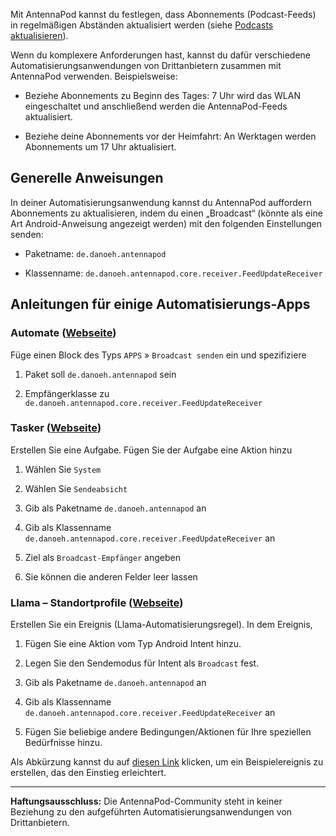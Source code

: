 Mit AntennaPod kannst du festlegen, dass Abonnements (Podcast-Feeds) in regelmäßigen Abständen aktualisiert werden (siehe [Podcasts aktualisieren](/refreshing-podcasts)).

Wenn du komplexere Anforderungen hast, kannst du dafür verschiedene Automatisierungsanwendungen von Drittanbietern zusammen mit AntennaPod verwenden. Beispielsweise:

- Beziehe Abonnements zu Beginn des Tages: 7 Uhr wird das WLAN eingeschaltet und anschließend werden die AntennaPod-Feeds aktualisiert.

- Beziehe deine Abonnements vor der Heimfahrt: An Werktagen werden Abonnements um 17 Uhr aktualisiert.

## Generelle Anweisungen

In deiner Automatisierungsanwendung kannst du AntennaPod auffordern Abonnements zu aktualisieren, indem du einen „Broadcast“ (könnte als eine Art Android-Anweisung angezeigt werden) mit den folgenden Einstellungen senden:

- Paketname: `de.danoeh.antennapod`

- Klassenname: `de.danoeh.antennapod.core.receiver.FeedUpdateReceiver`

## Anleitungen für einige Automatisierungs-Apps

### Automate ([Webseite](https://llamalab.com/automate/))

Füge einen Block des Typs `APPS` » `Broadcast senden` ein und spezifiziere

1. Paket soll `de.danoeh.antennapod` sein

1. Empfängerklasse zu `de.danoeh.antennapod.core.receiver.FeedUpdateReceiver`


### Tasker ([Webseite](https://tasker.joaoapps.com/))

Erstellen Sie eine Aufgabe. Fügen Sie der Aufgabe eine Aktion hinzu

1. Wählen Sie `System`

1. Wählen Sie `Sendeabsicht`

1. Gib als Paketname `de.danoeh.antennapod` an

1. Gib als Klassenname `de.danoeh.antennapod.core.receiver.FeedUpdateReceiver` an

1. Ziel als `Broadcast-Empfänger` angeben

1. Sie können die anderen Felder leer lassen


### Llama – Standortprofile ([Webseite](http://kebabapps.blogspot.com/search/label/Llama))

Erstellen Sie ein Ereignis (Llama-Automatisierungsregel). In dem Ereignis,

1. Fügen Sie eine Aktion vom Typ Android Intent hinzu.

1. Legen Sie den Sendemodus für Intent als `Broadcast` fest.

1. Gib als Paketname `de.danoeh.antennapod` an

1. Gib als Klassenname `de.danoeh.antennapod.core.receiver.FeedUpdateReceiver` an

1. Fügen Sie beliebige andere Bedingungen/Aktionen für Ihre speziellen Bedürfnisse hinzu.


Als Abkürzung kannst du auf [diesen Link](http://llama.location.profiles/AntennaPod+feeds+Update/AntennaPod+feeds+Update%7C0-1-0-0-0-0-0-1-0--0-%7C%3A%7Ct%7C420%7C425%7Cai%7Cde.danoeh.antennapod%7CFgAAAGEAbgBkAHIAbwBpAGQALgBjAG8AbgB0AGUAbgB0AC4ASQBuAHQAZQBuAHQAAAAAAP%2F%2F%2F%2F8AAAAA%2F%2F%2F%2F%2FwAAAAD%2F%2F%2F%2F%2F%2F%2F%2F%2F%2FxQAAABkAGUALgBkAGEAbgBvAGUAaAAuAGEAbgB0AGUAbgBuAGEAcABvAGQAAAAAADUAAABkAGUALgBkAGEAbgBvAGUAaAAuAGEAbgB0AGUAbgBuAGEAcABvAGQALgBjAG8AcgBlAC4AcgBlAGMAZQBpAHYAZQByAC4ARgBlAGUAZABVAHAAZABhAHQAZQBSAGUAYwBlAGkAdgBlAHIAAAAAAAAAAAAAAAAAAAAAAAAA%2Fv%2F%2F%2F%2F%2F%2F%2F%2F8%3D%7C2%7C) klicken, um ein Beispielereignis zu erstellen, das den Einstieg erleichtert.

***

**Haftungsausschluss:** Die AntennaPod-Community steht in keiner Beziehung zu den aufgeführten Automatisierungsanwendungen von Drittanbietern.

